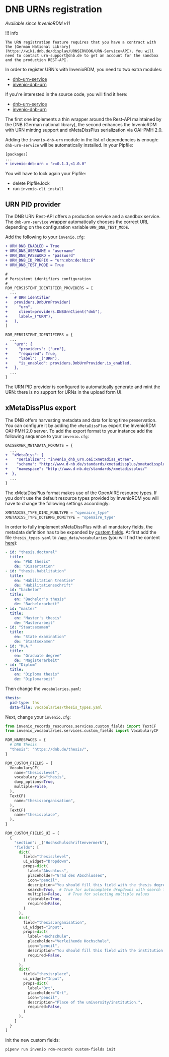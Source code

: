 # DNB URNs registration

*Available since InvenioRDM v11*

!!! info

    The URN registration feature requires that you have a contract with the [German National Library](https://wiki.dnb.de/display/URNSERVDOK/URN-Service+API). You will need to contact urn-support@dnb.de to get an account for the sandbox and the production REST-API.

In order to register URN's with InvenioRDM, you need to two extra modules:

- [dnb-urn-service](https://pypi.org/project/dnb-urn-service/)
- [invenio-dnb-urn](https://pypi.org/project/invenio-dnb-urn/)

If you're interested in the source code, you will find it here:

- [dnb-urn-service](https://github.com/ulbmuenster/dnb-urn-service)
- [invenio-dnb-urn](https://github.com/ulbmuenster/invenio-dnb-urn)

The first one implements a thin wrapper around the Rest-API maintained by the DNB (German national library),
the second enhances the InvenioRDM with URN minting support and xMetaDissPlus serialization via OAI-PMH 2.0.

Adding the `invenio-dnb-urn` module in the list of dependencies is enough: `dnb-urn-service` will be automatically installed.
In your Pipfile:

```diff
[packages]
...
+ invenio-dnb-urn = ">=0.1.3,<1.0.0"
```

You will have to lock again your Pipfile:

- delete Pipfile.lock
- run `invenio-cli install`

## URN PID provider

The DNB URN Rest-API offers a production service and a sandbox service. The `dnb-urn-service` wrapper
automatically chooses the correct URL depending on the configuration variable `URN_DNB_TEST_MODE`.

Add the following to your `invenio.cfg`:

```diff
+ URN_DNB_ENABLED = True
+ URN_DNB_USERNAME = "username"
+ URN_DNB_PASSWORD = "password"
+ URN_DNB_ID_PREFIX = "urn:nbn:de:hbz:6"
+ URN_DNB_TEST_MODE = True

#
# Persistent identifiers configuration
#
RDM_PERSISTENT_IDENTIFIER_PROVIDERS = [
  ...
+   # URN identifier
+   providers.DnbUrnProvider(
+     "urn",
+     client=providers.DNBUrnClient("dnb"),
+     label=_("URN"),
+   ),
]

RDM_PERSISTENT_IDENTIFIERS = {
  ...
+   "urn": {
+     "providers": ["urn"],
+     "required": True,
+     "label": _("URN"),
+     "is_enabled": providers.DnbUrnProvider.is_enabled,
+   },
  ...
}
```

The URN PID provider is configured to automatically generate and mint the URN: there is no support
for URNs in the upload form UI.

## xMetaDissPlus export

The DNB offers harvesting metadata and data for long time preservation. You can configure it by adding
the `xMetaDissPlus` export the InvenioRDM OAI-PMH 2.0 server.
To add the export format to your instance add the following sequence to your `invenio.cfg`:

```diff
OAISERVER_METADATA_FORMATS = {
  ...
+  "xMetaDiss": {
+    "serializer": "invenio_dnb_urn.oai:xmetadiss_etree",
+    "schema": "http://www.d-nb.de/standards/xmetadissplus/xmetadissplus.xsd",
+    "namespace": "http://www.d-nb.de/standards/xmetadissplus/"
+  },
  ...
}
```

The xMetaDissPlus format makes use of the OpenAIRE resource types. If you don't use the default resource
types provided by InvenioRDM you will have to change the following settings accordingly:

```python
XMETADISS_TYPE_DINI_PUBLTYPE = "openaire_type"
XMETADISS_TYPE_DCTERMS_DCMITYPE = "openaire_type"
```

In order to fully implement xMetaDissPlus with all mandatory fields, the metadata definition has to be expanded by [custom
fields](../../develop/howtos/custom_fields.md).
At first add the file `thesis_types.yaml` to `/app_data/vocabularies` (you will find the content [here](https://raw.githubusercontent.com/ulbmuenster/invenio-dnb-urn/main/thesis_types.yaml)):

```yaml
- id: "thesis.doctoral"
  title:
    en: "PhD thesis"
    de: "Dissertation"
- id: "thesis.habilitation"
  title:
    en: "Habilitation treatise"
    de: "Habilitationsschrift"
- id: "bachelor"
  title:
    en: "Bachelor's thesis"
    de: "Bachelorarbeit"
- id: "master"
  title:
    en: "Master's thesis"
    de: "Masterarbeit"
- id: "Staatsexamen"
  title:
    en: "State examination"
    de: "Staatsexamen"
- id: "M.A."
  title:
    en: "Graduate degree"
    de: "Magisterarbeit"
- id: "Diplom"
  title:
    en: "Diploma thesis"
    de: "Diplomarbeit"            
```

Then change the `vocabularies.yaml`:

```yaml
thesis:
  pid-type: ths
  data-file: vocabularies/thesis_types.yaml
```

Next, change your `invenio.cfg`:

```python
from invenio_records_resources.services.custom_fields import TextCF
from invenio_vocabularies.services.custom_fields import VocabularyCF

RDM_NAMESPACES = {
  # DNB Thesis
  "thesis": "https://dnb.de/thesis/",
}

RDM_CUSTOM_FIELDS = {
  VocabularyCF(
    name="thesis:level",
    vocabulary_id="thesis",
    dump_options=True,
    multiple=False,
  ),
  TextCF(
    name="thesis:organisation",
  ),
  TextCF(
    name="thesis:place",
  ),
}

RDM_CUSTOM_FIELDS_UI = [
  {
    "section": _("Hochschulschriftenvermerk"),
    "fields": [
      dict(
        field="thesis:level",
        ui_widget="Dropdown",
        props=dict(
          label="Abschluss",
          placeholder="Grad des Abschlusses",
          icon="pencil",
          description="You should fill this field with the thesis degree",
          search=True,  # True for autocomplete dropdowns with search functionality
          multiple=False,   # True for selecting multiple values
          clearable=True,
          required=False,
        )
      ),
      dict(
        field="thesis:organisation",
        ui_widget="Input",
        props=dict(
          label="Hochschule",
          placeholder="Verleihende Hochschule",
          icon="pencil",
          description="You should fill this field with the institution that awards the degree",
          required=False,
        )
      ),
      dict(
        field="thesis:place",
        ui_widget="Input",
        props=dict(
          label="Ort",
          placeholder="Ort",
          icon="pencil",
          description="Place of the university/institution.",
          required=False,
        )
      ),
    ]
  }
]
```

Init the new custom fields:

```shell
pipenv run invenio rdm-records custom-fields init
```
